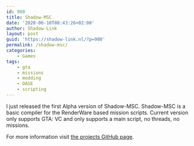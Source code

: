 ```yaml
---
id: 980
title: Shadow-MSC
date: '2020-06-10T08:43:26+02:00'
author: Shadow-Link
layout: post
guid: 'https://shadow-link.nl/?p=980'
permalink: /shadow-msc/
categories:
    - Games
tags:
    - gta
    - missions
    - modding
    - OASE
    - scripting
---
```


I just released the first Alpha version of Shadow-MSC. Shadow-MSC is a basic compiler for the RenderWare based mission scripts. Current version only supports GTA: VC and only supports a main script, no threads, no missions.

For more information visit [the projects GitHub page](https://github.com/KilianSteenman/Shadow-MSC).